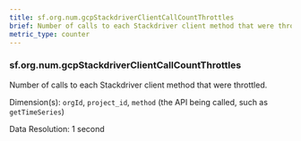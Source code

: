 ```yaml
---
title: sf.org.num.gcpStackdriverClientCallCountThrottles
brief: Number of calls to each Stackdriver client method that were throttled
metric_type: counter
---
```

### sf.org.num.gcpStackdriverClientCallCountThrottles

Number of calls to each Stackdriver client method that were throttled.

Dimension(s): `orgId`, `project_id`, `method` (the API being called, such as `getTimeSeries`)

Data Resolution: 1 second
